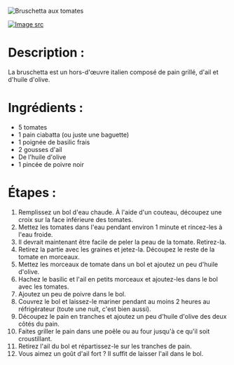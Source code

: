![Bruschetta aux tomates](https://raw.githubusercontent.com/bartzaalberg/recipes/master/recipes/bruschetta_with_tomato/image.jpg)

[![Image src](https://raw.githubusercontent.com/bartzaalberg/recipes/master/data/icons/camera-icon.png#image-src)](
    https://flic.kr/p/9HtP3v
)

# Description :

La bruschetta est un hors-d'œuvre italien composé de pain grillé, d'ail et d'huile d'olive.

# Ingrédients :

* 5 tomates
* 1 pain ciabatta (ou juste une baguette)
* 1 poignée de basilic frais
* 2 gousses d'ail
* De l'huile d'olive
* 1 pincée de poivre noir

# Étapes :

1. Remplissez un bol d'eau chaude. À l'aide d'un couteau, découpez une croix sur la face inférieure des tomates.
2. Mettez les tomates dans l'eau pendant environ 1 minute et rincez-les à l'eau froide.
3. Il devrait maintenant être facile de peler la peau de la tomate. Retirez-la.
4. Retirez la partie avec les graines et jetez-la. Découpez le reste de la tomate en morceaux.
5. Mettez les morceaux de tomate dans un bol et ajoutez un peu d'huile d'olive.
6. Hachez le basilic et l'ail en petits morceaux et ajoutez-les dans le bol avec les tomates.
7. Ajoutez un peu de poivre dans le bol.
8. Couvrez le bol et laissez-le mariner pendant au moins 2 heures au réfrigérateur (toute une nuit, c'est bien aussi).
9. Découpez le pain en tranches et ajoutez un peu d'huile d'olive des deux côtés du pain.
10. Faites griller le pain dans une poêle ou au four jusqu'à ce qu'il soit croustillant.
11. Retirez l'ail du bol et répartissez-le sur les tranches de pain.
12. Vous aimez un goût d'ail fort ? Il suffit de laisser l'ail dans le bol.

